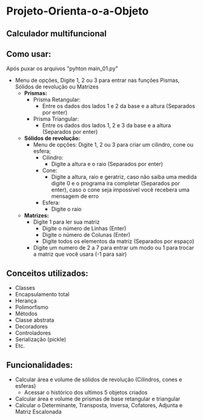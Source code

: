 # Projeto-Orienta-o-a-Objeto  
  
## Calculador multifuncional  
  
## Como usar:  
Após puxar os arquivos "pyhton main_01.py"  
- Menu de opções, Digite 1, 2 ou 3 para entrar nas funções Pismas, Sólidos de revolução ou Matrizes
  - **Prismas:**  
    - Prisma Retangular:
      - Entre os dados dos lados 1 e 2 da base e a altura (Separados por enter)
    - Prisma Triangular:
      - Entre os dados dos lados 1, 2 e 3 da base e a altura (Separados por enter)
  - **Sólidos de revolução:**
    - Menu de opções: Digite 1, 2 ou 3 para criar um cilindro, cone ou esfera;
      - Cilindro:
        - Digite a altura e o raio (Separados por enter)
      - Cone:
        - Digite a altura, raio e geratriz, caso não saiba uma medida digite 0 e o programa ira completar (Separados por enter), caso o cone seja impossivel você recebera uma mensagem de erro
      - Esfera:
        - Digite o raio 
  - **Matrizes:**
    - Digite 1 para ler sua matriz
      - Digite o número de Linhas (Enter)
      - Digite o número de Colunas (Enter)
      - Digite todos os elementos da matriz (Separados por espaço)
    - Digite um numero de 2 a 7 para entrar um modo ou 1 para trocar a matriz que você usara (-1 para sair) 
  

## Conceitos utilizados:
- Classes
- Encapsulamento total
- Herança 
- Polimorfismo 
- Métodos
- Classe abstrata 
- Decoradores
- Controladores
- Serialização (pickle)
- Etc.


## Funcionalidades:
- Calcular área e volume de sólidos de revolução (Cilíndros, cones e esferas)
  - Acessar o histórico dos ultimos 5 objetos criados
- Calcular área e volume de prismas de base retangular e triangular
- Calcular o Determinante, Transposta, Inversa, Cofatores, Adjunta e Matriz Escalonada